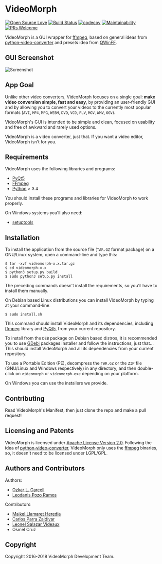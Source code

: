 # VideoMorph

[![Open Source Love](https://badges.frapsoft.com/os/v2/open-source.svg?v=102)](https://github.com/ellerbrock/open-source-badge/)
[![Build Status](https://travis-ci.org/videomorph-dev/videomorph.png?branch=master)](https://travis-ci.org/videomorph-dev/videomorph)
[![codecov](https://codecov.io/gh/videomorph-dev/videomorph/branch/master/graph/badge.svg)](https://codecov.io/gh/videomorph-dev/videomorph)
[![Maintainability](https://api.codeclimate.com/v1/badges/5f6cd3f7c20bccee2065/maintainability)](https://codeclimate.com/github/videomorph-dev/videomorph/maintainability)
[![PRs Welcome](https://img.shields.io/badge/PRs-welcome-brightgreen.svg?style=flat-square)](https://github.com/videomorph-dev/videomorph/pulls)

VideoMorph is a GUI wrapper for [ffmpeg](http://ffmpeg.org), based on general ideas from [python-video-converter](https://github.com/senko/python-video-converter) and presets idea from [QWinFF](http://qwinff.github.io).

## GUI Screenshot

![Screenshot](screenshot.png)

## App Goal

Unlike other video converters, VideoMorph focuses on a single goal: **make video conversion simple, fast and easy**, by providing an user-friendly GUI and by allowing you to convert your videos to the currently most popular formats (`AVI`, `MP4`, `MPG`, `WEBM`, `DVD`, `VCD`, `FLV`, `MOV`, `WMV`, `OGV`).

VideoMorph's GUI is intended to be simple and clean, focused on usability and free of awkward and rarely used options.

VideoMorph is a video converter, just that. If you want a video editor, VideoMorph isn't for you.

## Requirements

VideoMorph uses the following libraries and programs:

 - [PyQt5](https://riverbankcomputing.com/software/pyqt/download5)
 - [FFmpeg](http://ffmpeg.org)
 - [Python](https://python.org) > 3.4

You should install these programs and libraries for VideoMorph to work properly.

On Windows systems you'll also need:

 - [setuptools](https://pypi.python.org/pypi/setuptools)

## Installation

To install the application from the source file (`TAR.GZ` format package) on a GNU/Linux system, open a command-line and type this:

```console
$ tar -xvf videomorph-x.x.tar.gz
$ cd videomorph-x.x
$ python3 setup.py build
$ sudo python3 setup.py install
```

The preceding commands doesn't install the requirements, so you'll have to install them manually.

On Debian based Linux distributions you can install VideoMorph by typing at your command-line:

```console
$ sudo install.sh
```

This command should install VideoMorph and its dependencies, including [ffmpeg](http://ffmpeg.org) library and [PyQt5](https://riverbankcomputing.com/software/pyqt/download5), from your current repository.

To install from the `DEB` package on Debian based distros, it is recommended you to use [GDebi]() packages installer and follow the instructions, just that... This should install VideoMorph and all its dependencies from your current repository.

To use a Portable Edition (PE), decompress the `TAR.GZ` or the `ZIP` file (GNU/Linux and Windows respectively) in any directory, and then double-click on `videomorph` or `videomorph.exe` depending on your platform.

On Windows you can use the installers we provide.

## Contributing

Read VideoMorph's Manifest, then just clone the repo and make a pull request!

## Licensing and Patents

VideoMorph is licensed under [Apache License Version 2.0](http://www.apache.org/licenses/).
Following the idea of [python-video-converter](https://github.com/senko/python-video-converter), VideoMorph only uses the [ffmpeg](http://ffmpeg.org) binaries, so, it doesn't need to be licensed under LGPL/GPL.

## Authors and Contributors

Authors:

 - [Ozkar L. Garcell](mailto:ozkar.garcell@gmail.com)
 - [Leodanis Pozo Ramos](mailto:lpozor78@gmail.com)

Contributors:

 - [Maikel Llamaret Heredia](http://gutl.jovenclub.cu)
 - [Carlos Parra Zaldivar](http://libreoffice.cubava.cu)
 - [Leonel Salazar Videaux](http://debianhlg.cubava.cu/)
 - Osmel Cruz

## Copyright

Copyright 2016-2018 VideoMorph Development Team.
